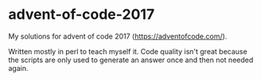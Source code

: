 # advent-of-code-2017
My solutions for advent of code 2017 (https://adventofcode.com/).

Written mostly in perl to teach myself it. Code quality isn't great because the scripts are only used to generate an answer once and then not needed again.
